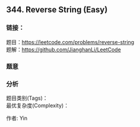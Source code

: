## 344. Reverse String (Easy)

### **链接**：
题目：https://leetcode.com/problems/reverse-string  
题解：https://github.com/JianghanLi/LeetCode

### **题意**



### **分析**  
题目类别(Tags)：  
最优复杂度(Complexity)：  



作者: Yin
